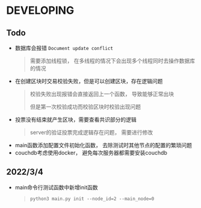 # DEVELOPING

## Todo

* 数据库会报错 `Document update conflict`
  > 需要添加线程锁， 在多线程的情况下会出现多个线程同时去操作数据库的情况
* 在创建区块时交易校验失败，但是可以创建区块，存在逻辑问题
  > 校验失败出现报错会直接返回上一个函数， 导致能够正常出块
  > 
  > 但是第一次校验成功而校验区块时校验出现问题
* 投票没有结束就产生区块，需要查看共识部分的逻辑
  > server的验证投票完成逻辑存在问题， 需要进行修改
* main函数添加配置文件初始化函数， 去除测试时其他节点的配置的繁琐问题
* couchdb考虑使用docker， 避免每次服务器都需要安装couchdb

## 2022/3/4

* main命令行测试函数中新增init函数
  > `python3 main.py init --node_id=2 --main_node=0`